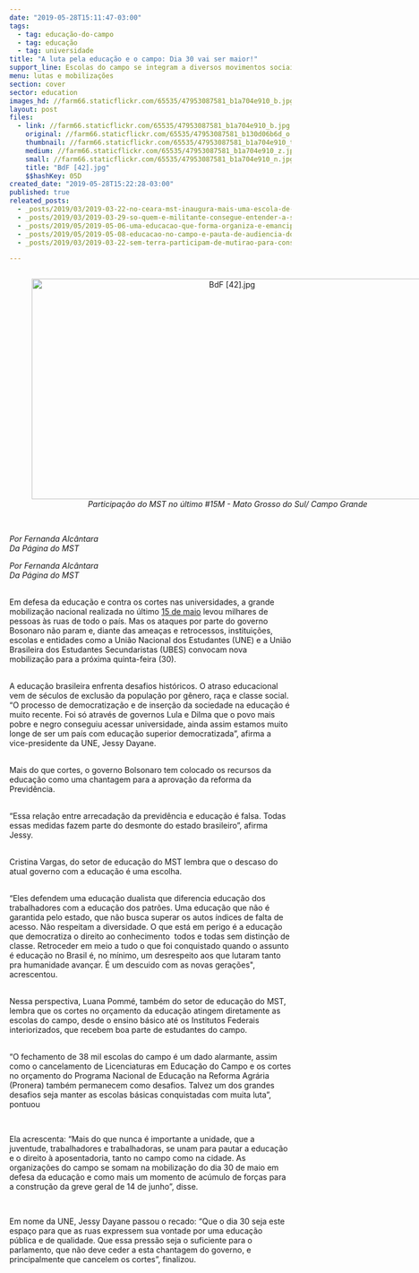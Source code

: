 ```yaml
---
date: "2019-05-28T15:11:47-03:00"
tags:
  - tag: educação-do-campo
  - tag: educação
  - tag: universidade
title: "A luta pela educação e o campo: Dia 30 vai ser maior!"
support_line: Escolas do campo se integram a diversos movimentos sociais para valer os direitos conquistados
menu: lutas e mobilizações
section: cover
sector: education
images_hd: //farm66.staticflickr.com/65535/47953087581_b1a704e910_b.jpg
layout: post
files:
  - link: //farm66.staticflickr.com/65535/47953087581_b1a704e910_b.jpg
    original: //farm66.staticflickr.com/65535/47953087581_b130d06b6d_o.jpg
    thumbnail: //farm66.staticflickr.com/65535/47953087581_b1a704e910_t.jpg
    medium: //farm66.staticflickr.com/65535/47953087581_b1a704e910_z.jpg
    small: //farm66.staticflickr.com/65535/47953087581_b1a704e910_n.jpg
    title: "BdF [42].jpg"
    $$hashKey: 05D
created_date: "2019-05-28T15:22:28-03:00"
published: true
releated_posts:
  - _posts/2019/03/2019-03-22-no-ceara-mst-inaugura-mais-uma-escola-de-ensino-medio-do-campo.md
  - _posts/2019/03/2019-03-29-so-quem-e-militante-consegue-entender-a-solidariedade-entre-os-povos.md
  - _posts/2019/05/2019-05-06-uma-educacao-que-forma-organiza-e-emancipa.md
  - _posts/2019/05/2019-05-08-educacao-no-campo-e-pauta-de-audiencia-do-mst-com-governo-gaucho.md
  - _posts/2019/03/2019-03-22-sem-terra-participam-de-mutirao-para-construcao-do-centro-de-referencia-socioambiental-na-ufal.md

---
```

<div style="text-align:center">
<figure class="image" style="display:inline-block"><img alt="BdF [42].jpg" height="394" src="//farm66.staticflickr.com/65535/47953087581_b1a704e910_b.jpg" width="700" />
<figcaption><em>Participa&ccedil;&atilde;o do MST no &uacute;ltimo #15M - Mato Grosso do Sul/ Campo Grande</em></figcaption>
</figure>
</div>

<p><br />
<em>Por Fernanda Alc&acirc;ntara<br />
Da P&aacute;gina do MST</em></p>

<p><em>Por Fernanda Alc&acirc;ntara<br />
Da P&aacute;gina do MST</em></p>

<p><br />
Em defesa da educa&ccedil;&atilde;o e contra os cortes nas universidades, a grande mobiliza&ccedil;&atilde;o nacional realizada no &uacute;ltimo&nbsp;<a href="http://www.mst.org.br/2019/05/15/mais-de-1-milhao-de-pessoas-se-mobilizam-pela-educacao-em-todo-pais.html">15 de maio</a>&nbsp;levou milhares de pessoas &agrave;s ruas de todo o pa&iacute;s. Mas os ataques por parte do governo Bosonaro n&atilde;o param e, diante das amea&ccedil;as e retrocessos, institui&ccedil;&otilde;es, escolas e entidades como a Uni&atilde;o Nacional dos Estudantes (UNE) e a Uni&atilde;o Brasileira dos Estudantes Secundaristas (UBES) convocam nova mobiliza&ccedil;&atilde;o para a pr&oacute;xima&nbsp;quinta-feira (30).<br />
&nbsp;</p>

<p>A educa&ccedil;&atilde;o brasileira enfrenta desafios hist&oacute;ricos. O atraso educacional vem de s&eacute;culos de exclus&atilde;o da popula&ccedil;&atilde;o por g&ecirc;nero, ra&ccedil;a e classe social. &ldquo;O processo de democratiza&ccedil;&atilde;o e de inser&ccedil;&atilde;o da sociedade na educa&ccedil;&atilde;o &eacute; muito recente. Foi s&oacute; atrav&eacute;s de governos Lula e Dilma que o povo mais pobre e negro conseguiu acessar universidade,&nbsp;ainda assim estamos muito longe de ser um pa&iacute;s com educa&ccedil;&atilde;o superior democratizada&rdquo;, afirma&nbsp;a vice-presidente da UNE, Jessy Dayane.</p>

<p><br />
Mais do que cortes, o governo Bolsonaro&nbsp;tem colocado os recursos da educa&ccedil;&atilde;o como uma chantagem para a aprova&ccedil;&atilde;o da reforma da Previd&ecirc;ncia.&nbsp;</p>

<p><br />
&ldquo;Essa rela&ccedil;&atilde;o entre arrecada&ccedil;&atilde;o da previd&ecirc;ncia e educa&ccedil;&atilde;o &eacute; falsa. Todas essas medidas fazem parte do desmonte do estado brasileiro&rdquo;, afirma Jessy.<br />
&nbsp;</p>

<p>Cristina Vargas, do setor de educa&ccedil;&atilde;o do&nbsp;MST lembra que o descaso do atual governo com a educa&ccedil;&atilde;o &eacute; uma escolha.&nbsp;</p>

<p><br />
&ldquo;Eles defendem uma educa&ccedil;&atilde;o dualista que diferencia educa&ccedil;&atilde;o dos trabalhadores com a educa&ccedil;&atilde;o dos patr&otilde;es.&nbsp;Uma educa&ccedil;&atilde;o que n&atilde;o &eacute; garantida pelo estado, que n&atilde;o busca superar os autos &iacute;ndices de falta de acesso. N&atilde;o respeitam a diversidade. O que est&aacute; em perigo &eacute; a educa&ccedil;&atilde;o que democratiza o direito ao conhecimento&nbsp; todos e todas sem distin&ccedil;&atilde;o de classe. Retroceder em meio a tudo o que foi conquistado quando o assunto &eacute; educa&ccedil;&atilde;o no Brasil &eacute;, no m&iacute;nimo, um desrespeito aos que lutaram tanto pra humanidade avan&ccedil;ar. &Eacute; um descuido com as novas gera&ccedil;&otilde;es&quot;, acrescentou.<br />
&nbsp;</p>

<p>Nessa perspectiva, Luana Pomm&eacute;, tamb&eacute;m do setor de educa&ccedil;&atilde;o do MST, lembra que os cortes no or&ccedil;amento da educa&ccedil;&atilde;o atingem diretamente as escolas do campo, desde o ensino b&aacute;sico at&eacute; os Institutos Federais interiorizados, que recebem boa parte de estudantes do campo.<br />
&nbsp;</p>

<p>&ldquo;O fechamento de 38 mil escolas do campo &eacute; um dado alarmante, assim como o cancelamento de Licenciaturas em Educa&ccedil;&atilde;o do Campo e os cortes no or&ccedil;amento do Programa Nacional de Educa&ccedil;&atilde;o na Reforma Agr&aacute;ria (Pronera)&nbsp;tamb&eacute;m permanecem como desafios. Talvez um dos grandes desafios seja manter as escolas b&aacute;sicas conquistadas com muita luta&rdquo;, pontuou</p>

<p>&nbsp;</p>

<p>Ela acrescenta:&nbsp;&ldquo;Mais do que nunca &eacute; importante a unidade, que a juventude, trabalhadores e trabalhadoras, se unam para pautar a educa&ccedil;&atilde;o e o direito &agrave; aposentadoria, tanto no campo como na cidade. As organiza&ccedil;&otilde;es do campo se somam na mobiliza&ccedil;&atilde;o do dia 30 de maio em defesa da educa&ccedil;&atilde;o e como mais um momento de ac&uacute;mulo de for&ccedil;as para a constru&ccedil;&atilde;o da greve geral de 14 de junho&rdquo;, disse.</p>

<p>&nbsp;</p>

<p>Em nome da UNE,&nbsp;Jessy Dayane passou o recado: &ldquo;Que o dia 30 seja este espa&ccedil;o para que as ruas expressem sua vontade por uma educa&ccedil;&atilde;o p&uacute;blica e de qualidade. Que essa press&atilde;o seja o suficiente para o parlamento, que n&atilde;o deve ceder a esta chantagem do governo, e principalmente que cancelem os cortes&rdquo;, finalizou.<br />
&nbsp;</p>
